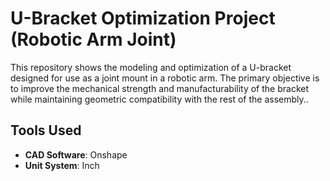 # U-Bracket Optimization Project (Robotic Arm Joint)

This repository shows the modeling and optimization of a U-bracket designed for use as a joint mount in a robotic arm. The primary objective is to improve the mechanical strength and manufacturability of the bracket while maintaining geometric compatibility with the rest of the assembly..


##  Tools Used

- **CAD Software**: Onshape
- **Unit System**: Inch



